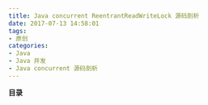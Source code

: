```yaml
---
title: Java concurrent ReentrantReadWriteLock 源码剖析
date: 2017-07-13 14:58:01
tags: 
- 原创
categories: 
- Java
- Java 并发
- Java concurrent 源码剖析
---
```


__目录__

<!-- toc -->
<!--more-->
